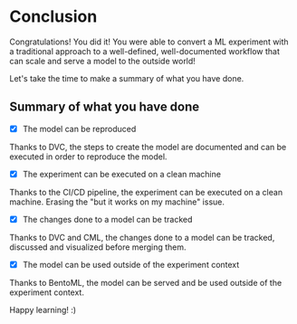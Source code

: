 # Conclusion

Congratulations! You did it! You were able to convert a ML experiment with a
traditional approach to a well-defined, well-documented workflow that can scale
and serve a model to the outside world!

Let's take the time to make a summary of what you have done.

## Summary of what you have done

- [x] The model can be reproduced

Thanks to DVC, the steps to create the model are documented and can be executed
in order to reproduce the model.

- [x] The experiment can be executed on a clean machine

Thanks to the CI/CD pipeline, the experiment can be executed on a clean machine.
Erasing the "but it works on my machine" issue.

- [x]  The changes done to a model can be tracked

Thanks to DVC and CML, the changes done to a model can be tracked, discussed and
visualized before merging them.

- [x] The model can be used outside of the experiment context

Thanks to BentoML, the model can be served and be used outside of the experiment
context.

Happy learning! :)
